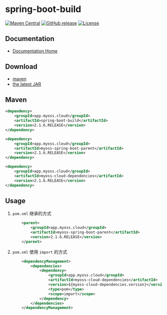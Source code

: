 # spring-boot-build

[![Maven Central](https://img.shields.io/maven-central/v/app.myoss.cloud/spring-boot-build.svg)](https://maven-badges.herokuapp.com/maven-central/app.myoss.cloud/spring-boot-build/)
[![GitHub release](https://img.shields.io/github/release/myoss-cloud/spring-boot-build.svg)](https://github.com/myoss-cloud/spring-boot-build/releases)
[![License](https://img.shields.io/badge/license-Apache%202-4EB1BA.svg)](https://www.apache.org/licenses/LICENSE-2.0.html)

## Documentation

- [Documentation Home](https://cloud-docs.myoss.app/artifact-version/manage-dependencies.html)

## Download

- [maven][1]
- [the latest JAR][2]  

[1]: http://repo1.maven.org/maven2/app/myoss/cloud/spring-boot-build/  
[2]: https://search.maven.org/remote_content?g=app.myoss.cloud&a=spring-boot-build&v=LATEST

## Maven

```xml
<dependency>
    <groupId>app.myoss.cloud</groupId>
    <artifactId>spring-boot-build</artifactId>
    <version>2.1.6.RELEASE</version>
</dependency>
```

```xml
<dependency>
    <groupId>app.myoss.cloud</groupId>
    <artifactId>myoss-spring-boot-parent</artifactId>
    <version>2.1.6.RELEASE</version>
</dependency>
```

```xml
<dependency>
    <groupId>app.myoss.cloud</groupId>
    <artifactId>myoss-cloud-dependencies</artifactId>
    <version>2.1.6.RELEASE</version>
</dependency>
```

## Usage

1. `pom.xml` 继承的方式

    ```xml
        <parent>
            <groupId>app.myoss.cloud</groupId>
            <artifactId>myoss-spring-boot-parent</artifactId>
            <version>2.1.6.RELEASE</version>
        </parent>
    ```

2. `pom.xml` 使用 `import` 的方式

    ```xml
        <dependencyManagement>
            <dependencies>
                <dependency>
                    <groupId>app.myoss.cloud</groupId>
                    <artifactId>myoss-cloud-dependencies</artifactId>
                    <version>${myoss-cloud-dependencies.version}</version>
                    <type>pom</type>
                    <scope>import</scope>
                </dependency>
            </dependencies>
        </dependencyManagement>
    ```
